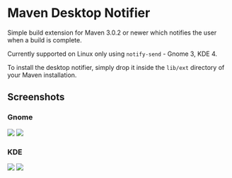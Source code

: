 # Maven Desktop Notifier

Simple build extension for Maven 3.0.2 or newer which notifies the user when a build is complete.

Currently supported on Linux only using `notify-send` - Gnome 3, KDE 4.

To install the desktop notifier, simply drop it inside the `lib/ext` directory of your Maven installation.

## Screenshots

### Gnome 

![](https://raw.github.com/wiki/rombert/maven-desktop-notifier/images/maven-desktop-notifier-gnome.png)
![](https://raw.github.com/wiki/rombert/maven-desktop-notifier/images/maven-desktop-notifier-gnome-error.png)

### KDE

![](https://raw.github.com/wiki/rombert/maven-desktop-notifier/images/maven-desktop-notifier-kde.png)
![](https://raw.github.com/wiki/rombert/maven-desktop-notifier/images/maven-desktop-notifier-kde-error.png)